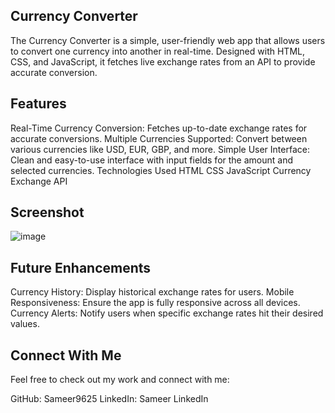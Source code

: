 ## Currency Converter

The Currency Converter is a simple, user-friendly web app that allows users to convert one currency into another in real-time. Designed with HTML, CSS, and JavaScript, it fetches live exchange rates from an API to provide accurate conversion.

## Features

Real-Time Currency Conversion: Fetches up-to-date exchange rates for accurate conversions.
Multiple Currencies Supported: Convert between various currencies like USD, EUR, GBP, and more.
Simple User Interface: Clean and easy-to-use interface with input fields for the amount and selected currencies.
Technologies Used
HTML
CSS
JavaScript
Currency Exchange API

## Screenshot

![image](https://github.com/user-attachments/assets/5b753b68-8939-4c3e-b283-33bf7814c364)


## Future Enhancements

Currency History: Display historical exchange rates for users.
Mobile Responsiveness: Ensure the app is fully responsive across all devices.
Currency Alerts: Notify users when specific exchange rates hit their desired values.

## Connect With Me
Feel free to check out my work and connect with me:

GitHub: Sameer9625
LinkedIn: Sameer LinkedIn
